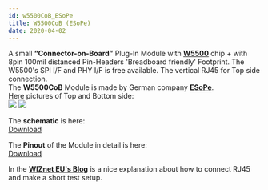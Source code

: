 ```yaml
---
id: w5500CoB_ESoPe
title: W5500CoB (ESoPe)
date: 2020-04-02
---
```


A small **“Connector-on-Board”** Plug-In Module with
**[W5500](../Product/Chip/Ethernet/W5500/Overview.md)** chip + with 8pin 100mil distanced
Pin-Headers 'Breadboard friendly' Footprint. The W5500's SPI I/F and PHY
I/F is free available. The vertical RJ45 for Top side connection.  
The **W5500CoB** Module is made by German company
**[ESoPe](http://esope.de/)**.  
Here pictures of Top and Bottom side:  
![](/img/var_products/third_party/w5500cob_top_002.jpg)
![](/img/var_products/third_party/w5500cob_bottom_001.jpg)  
  
The **schematic** is here:  
[Download](/img/var_products/third_party/esope_w5500cob_v1.pdf)
  
The **Pinout** of the Module in detail is here:  
[Download](/img/var_products/third_party/esope_w5500cob_v1_brd.pdf)
  
In the **[WIZnet EU's
Blog](https://wizneteu.wordpress.com/2015/04/29/w5500bob-break-out-board-with-rj45-and-espruino-pico-part-1-hardware/)**
is a nice explanation about how to connect RJ45 and make a short test
setup.